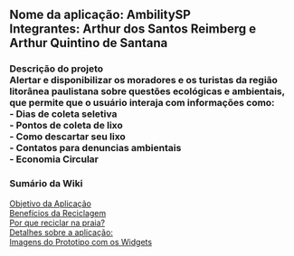 <h2>Nome da aplicação: AmbilitySP <br>
Integrantes: Arthur dos Santos Reimberg e Arthur Quintino de Santana</h2>
<h3>Descrição do projeto <br>
Alertar e disponibilizar os moradores e os turistas da região litorânea paulistana sobre questões ecológicas e ambientais, que permite que o usuário interaja com informações como: <br>
- Dias de coleta seletiva <br>
- Pontos de coleta de lixo <br>
- Como descartar seu lixo <br> 
- Contatos para denuncias ambientais <br>
- Economia Circular <br>
</h3>

<h3>Sumário da Wiki</h3>

[Objetivo da Aplicação](https://github.com/ArthurQuintino/AmbilitySP/wiki#objetivo-da-aplica%C3%A7%C3%A3o-)<br>
[Benefícios da Reciclagem](https://github.com/ArthurQuintino/AmbilitySP/wiki#benef%C3%ADcios-da-reciclagem-)<br>
[Por que reciclar na praia?](https://github.com/ArthurQuintino/AmbilitySP/wiki#por-que-reciclar-na-praia--)<br>
[Detalhes sobre a aplicação:](https://github.com/ArthurQuintino/AmbilitySP/wiki#por-que-reciclar-na-praia--)<br>
[Imagens do Prototipo com os Widgets](https://github.com/ArthurQuintino/AmbilitySP/wiki/Widgets-e-as-paginas-de-nosso-projeto)<br>

